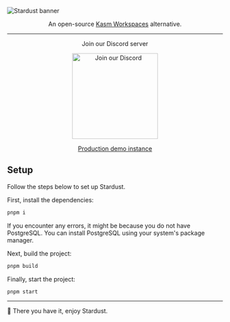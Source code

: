 <img alt="Stardust banner" src="media/banner.png">
<p align="center">An open-source <a href="https://kasmweb.com">Kasm Workspaces</a> alternative.<br></p>
<hr>
<p align="center">Join our Discord server</p>
<p align="center">
    <a href="https://discord.gg/xyW6kqrSf5">
        <img alt="Join our Discord" src="https://cdn.prod.website-files.com/6257adef93867e50d84d30e2/636e0b5061df29d55a92d945_full_logo_blurple_RGB.svg" width="200">
    </a>
</p>
<p align="center">
    <a href="https://st.spaceness.one/">Production demo instance</a>
<br>

## Setup

Follow the steps below to set up Stardust.

First, install the dependencies:

```bash
pnpm i
```

If you encounter any errors, it might be because you do not have PostgreSQL. You can install PostgreSQL using your system's package manager.

Next, build the project:

```bash
pnpm build
```

Finally, start the project:

```bash
pnpm start
```

<hr>

🎉 There you have it, enjoy Stardust.

